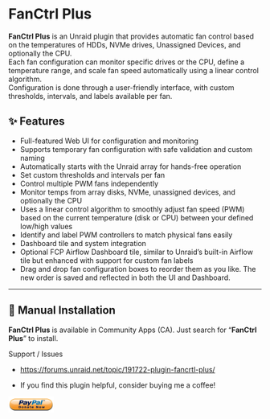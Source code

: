 # **FanCtrl Plus**

**FanCtrl Plus** is an Unraid plugin that provides automatic fan control based on the temperatures of HDDs, NVMe drives, Unassigned Devices, and optionally the CPU.  
Each fan configuration can monitor specific drives or the CPU, define a temperature range, and scale fan speed automatically using a linear control algorithm.  
Configuration is done through a user-friendly interface, with custom thresholds, intervals, and labels available per fan.

## ✨ Features

- Full-featured Web UI for configuration and monitoring
- Supports temporary fan configuration with safe validation and custom naming
- Automatically starts with the Unraid array for hands-free operation
- Set custom thresholds and intervals per fan
- Control multiple PWM fans independently
- Monitor temps from array disks, NVMe, unassigned devices, and optionally the CPU
- Uses a linear control algorithm to smoothly adjust fan speed (PWM) based on the current temperature (disk or CPU) between your defined low/high values
- Identify and label PWM controllers to match physical fans easily
- Dashboard tile and system integration
- Optional FCP Airflow Dashboard tile, similar to Unraid’s built-in Airflow tile but enhanced with support for custom fan labels
- Drag and drop fan configuration boxes to reorder them as you like. The new order is saved and reflected in both the UI and Dashboard.

---

## 🔧 Manual Installation

**FanCtrl Plus** is available in Community Apps (CA). Just search for “**FanCtrl Plus**” to install.

Support / Issues
- https://forums.unraid.net/topic/191722-plugin-fancrtl-plus/

- If you find this plugin helpful, consider buying me a coffee!

<p align="left">
  <a href="https://www.paypal.com/paypalme/cck9393" target="_blank">
    <img src="https://raw.githubusercontent.com/ck9393/fanctrlplus/main/.github/assets/donate.png" alt="Donate" width="90">
  </a>
</p>

